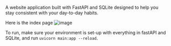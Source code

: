 A website application built with FastAPI and SQLite designed to help you stay consistent with your day-to-day habits.

Here is the index page
![image](https://github.com/user-attachments/assets/73458e3b-11f9-47f6-a23c-cc3083abb6f8)

To run, make sure your environment is set-up with everything in fastAPI and SQLite, and run `uvicorn main:app --reload`.

